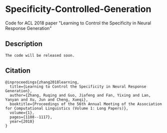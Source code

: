 # Specificity-Controlled-Generation
Code for ACL 2018 paper "Learning to Control the Specificity in Neural Response Generation" 

## Description
```
The code will be released soon.
```

## Citation
```
@inproceedings{zhang2018learning,
  title={Learning to Control the Specificity in Neural Response Generation},
  author={Zhang, Ruqing and Guo, Jiafeng and Fan, Yixing and Lan, Yanyan and Xu, Jun and Cheng, Xueqi},
  booktitle={Proceedings of the 56th Annual Meeting of the Association for Computational Linguistics (Volume 1: Long Papers)},
  volume={1},
  pages={1108--1117},
  year={2018}
}
```
